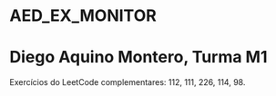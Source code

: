 # AED_EX_MONITOR

# Diego Aquino Montero, Turma M1


Exercícios do LeetCode complementares: 112, 111, 226, 114, 98.
